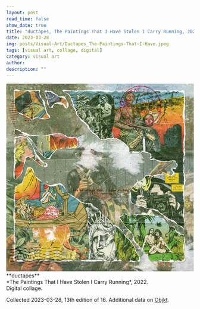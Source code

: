 ```yaml
---
layout: post
read_time: false
show_date: true
title: "ductapes, The Paintings That I Have Stolen I Carry Running, 2022."
date: 2023-03-28
img: posts/Visual-Art/Ductapes_The-Paintings-That-I-Have.jpeg
tags: [visual art, collage, digital]
category: visual art
author: 
description: ""
---
```


<img src='./assets/img/posts/Visual-Art/Ductapes_The-Paintings-That-I-Have.jpeg'>

<br>
**ductapes**
<br>*The Paintings That I Have Stolen I Carry Running*, 2022.
<br>Digital collage.

 <div class="page-separator"></div>

Collected 2023-03-28, 13th edition of 16. Additional data on [Objkt](https://objkt.com/tokens/hicetnunc/701240).
